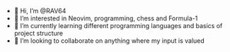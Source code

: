 - 👋 Hi, I’m @RAV64
- 👀 I’m interested in Neovim, programming, chess and Formula-1
- 🌱 I’m currently learning different programming languages and basics of project structure
- 💞️ I’m looking to collaborate on anything where my input is valued

<!---
RAV64/RAV64 is a ✨ special ✨ repository because its `README.md` (this file) appears on your GitHub profile.
You can click the Preview link to take a look at your changes.
--->
